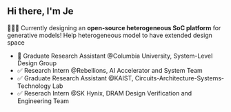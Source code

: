 ## Hi there, I'm Je

👩🏻‍💻 Currently designing an **open-source heterogeneous SoC platform** for generative models! Help heterogeneous model to have extended design space
  - 🚀 Graduate Research Assistant @Columbia University, System-Level Design Group
  - ✅ Research Intern @Rebellions, AI Accelerator and System Team
  - ✅ Graduate Research Assistant @KAIST, Circuits-Architecture-Systems-Technology Lab
  - ✅ Reserach Intern @SK Hynix, DRAM Design Verification and Engineering Team

